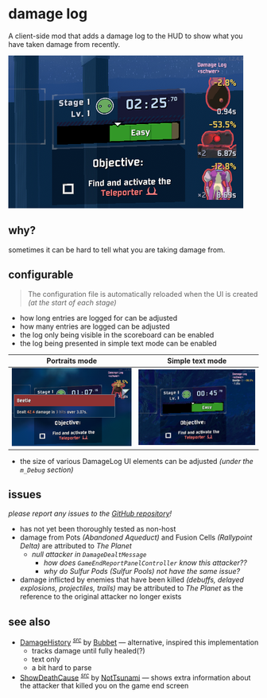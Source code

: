 # damage log

A client-side mod that adds a damage log to the HUD to show what you have taken damage from recently.

![damage log sample screenshot](https://github.com/itsschwer/ror2-damage-log/blob/main/xtra/demo.png?raw=true)

## why?

sometimes it can be hard to tell what you are taking damage from.

## configurable

> The configuration file is automatically reloaded when the UI is created *(at the start of each stage)*

- how long entries are logged for can be adjusted
- how many entries are logged can be adjusted
- the log only being visible in the scoreboard can be enabled
- the log being presented in simple text mode can be enabled

Portraits mode | Simple text mode
--- | ---
![portraits mode damage log sample screenshot](https://github.com/itsschwer/ror2-damage-log/blob/main/xtra/compare-portrait.png?raw=true) | ![simple text mode damage log sample screenshot](https://github.com/itsschwer/ror2-damage-log/blob/main/xtra/compare-text.png?raw=true)

- the size of various DamageLog UI elements can be adjusted *(under the `m_Debug` section)*

## issues

*please report any issues to the [GitHub repository](https://github.com/itsschwer/ror2-damage-log/issues)!*

- has not yet been thoroughly tested as non-host
- damage from Pots *(Abandoned Aqueduct)* and Fusion Cells *(Rallypoint Delta)* are attributed to *The Planet*
    - *null attacker in `DamageDealtMessage`*
        - *how does `GameEndReportPanelController` know this attacker??*
        - *why do Sulfur Pods (Sulfur Pools) not have the same issue?*
- damage inflicted by enemies that have been killed *(debuffs, delayed explosions, projectiles, trails)* may be attributed to *The Planet* as the reference to the original attacker no longer exists

## see also

- [DamageHistory](https://thunderstore.io/package/Bubbet/DamageHistory/) <sup>[*src*](https://github.com/Bubbet/Risk-Of-Rain-Mods/tree/master/DamageHistory)</sup> by [Bubbet](https://thunderstore.io/package/Bubbet/) — alternative, inspired this implementation
    - tracks damage until fully healed(?)
    - text only
    - a bit hard to parse
- [ShowDeathCause](https://thunderstore.io/package/NotTsunami/ShowDeathCause/) <sup>[*src*](https://github.com/NotTsunami/ShowDeathCause)</sup> by [NotTsunami](https://thunderstore.io/package/NotTsunami/) — shows extra information about the attacker that killed you on the game end screen
